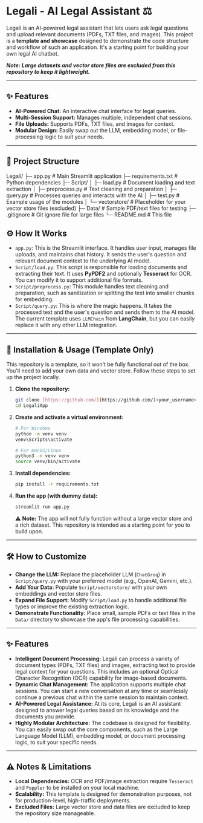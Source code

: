 # Legali - AI Legal Assistant ⚖️

Legali is an AI-powered legal assistant that lets users ask legal questions and upload relevant documents (PDFs, TXT files, and images). This project is a **template and showcase** designed to demonstrate the code structure and workflow of such an application. It's a starting point for building your own legal AI chatbot.

***Note: Large datasets and vector store files are excluded from this repository to keep it lightweight.***

---

## ✨ Features

* **AI-Powered Chat:** An interactive chat interface for legal queries.
* **Multi-Session Support:** Manages multiple, independent chat sessions.
* **File Uploads:** Supports PDFs, TXT files, and images for context.
* **Modular Design:** Easily swap out the LLM, embedding model, or file-processing logic to suit your needs.

---

## 📁 Project Structure

Legali/
├─ app.py                 # Main Streamlit application
├─ requirements.txt       # Python dependencies
├─ Script/
│   ├─ load.py            # Document loading and text extraction
│   ├─ preprocess.py      # Text cleaning and preparation
│   ├─ query.py           # Processes queries and interacts with the AI
│   ├─ test.py            # Example usage of the modules
│   └─ vectorstore/       # Placeholder for your vector store files (excluded)
├─ Data/                  # Sample PDF/text files for testing
├─ .gitignore             # Git ignore file for large files
└─ README.md              # This file

## ⚙️ How It Works

* `app.py`: This is the Streamlit interface. It handles user input, manages file uploads, and maintains chat history. It sends the user's question and relevant document context to the underlying AI model.
* `Script/load.py`: This script is responsible for loading documents and extracting their text. It uses **PyPDF2** and optionally **Tesseract** for OCR. You can modify it to support additional file formats.
* `Script/preprocess.py`: This module handles text cleaning and preparation, such as sanitization or splitting the text into smaller chunks for embedding.
* `Script/query.py`: This is where the magic happens. It takes the processed text and the user's question and sends them to the AI model. The current template uses `LLMChain` from **LangChain**, but you can easily replace it with any other LLM integration.

---

## 🚀 Installation & Usage (Template Only)

This repository is a template, so it won't be fully functional out of the box. You'll need to add your own data and vector store. Follow these steps to set up the project locally.

1.  **Clone the repository:**
    ```bash
    git clone [https://github.com/](https://github.com/)<your_username>/LegaliApp.git
    cd LegaliApp
    ```

2.  **Create and activate a virtual environment:**
    ```bash
    # For Windows
    python -m venv venv
    venv\Scripts\activate

    # For macOS/Linux
    python3 -m venv venv
    source venv/bin/activate
    ```

3.  **Install dependencies:**
    ```bash
    pip install -r requirements.txt
    ```

4.  **Run the app (with dummy data):**
    ```bash
    streamlit run app.py
    ```
    ⚠️ **Note:** The app will not fully function without a large vector store and a rich dataset. This repository is intended as a starting point for you to build upon.

---

## 🛠️ How to Customize

* **Change the LLM:** Replace the placeholder LLM (`ChatGroq`) in `Script/query.py` with your preferred model (e.g., OpenAI, Gemini, etc.).
* **Add Your Data:** Populate `Script/vectorstore/` with your own embeddings and vector store files.
* **Expand File Support:** Modify `Script/load.py` to handle additional file types or improve the existing extraction logic.
* **Demonstrate Functionality:** Place small, sample PDFs or text files in the `Data/` directory to showcase the app's file processing capabilities.

---

## ✨ Features

* **Intelligent Document Processing:** Legali can process a variety of document types (PDFs, TXT files) and images, extracting text to provide legal context for your questions. This includes an optional Optical Character Recognition (OCR) capability for image-based documents.
* **Dynamic Chat Management:** The application supports multiple chat sessions. You can start a new conversation at any time or seamlessly continue a previous chat within the same session to maintain context.
* **AI-Powered Legal Assistance:** At its core, Legali is an AI assistant designed to answer legal queries based on its knowledge and the documents you provide.
* **Highly Modular Architecture:** The codebase is designed for flexibility. You can easily swap out the core components, such as the Large Language Model (LLM), embedding model, or document processing logic, to suit your specific needs.

---

## ⚠️ Notes & Limitations

* **Local Dependencies:** OCR and PDF/image extraction require `Tesseract` and `Poppler` to be installed on your local machine.
* **Scalability:** This template is designed for demonstration purposes, not for production-level, high-traffic deployments.
* **Excluded Files:** Large vector store and data files are excluded to keep the repository size manageable.
